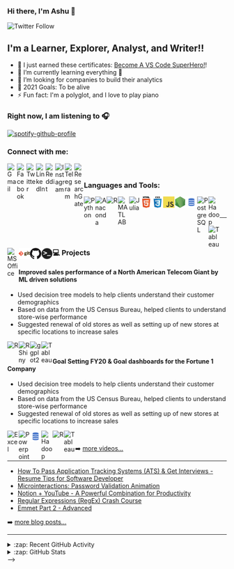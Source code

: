 <!--
**ashupk/ashupk** is a ✨ _special_ ✨ repository because its `README.md` (this file) appears on your GitHub profile.

Here are some ideas to get you started:

- 🔭 I’m currently working on ...
- 🌱 I’m currently learning ...
- 👯 I’m looking to collaborate on ...
- 🤔 I’m looking for help with ...
- 💬 Ask me about ...
- 📫 How to reach me: ...
- 😄 Pronouns: ...
- ⚡ Fun fact: ...
-->

### Hi there, I'm Ashu 👋

![Twitter Follow](https://img.shields.io/twitter/follow/AAAratedbond?style=social)


## I'm a Learner, Explorer, Analyst, and Writer!!

- 🔭 I just earned these certificates: [Become A VS Code SuperHero!][course]!
- 🌱 I’m currently learning everything 🤣
- 👯 I’m looking for companies to build their analytics
- 🥅 2021 Goals: To be alive 
- ⚡ Fun fact: I'm a polyglot, and I love to play piano

### Right now, I am listening to 🎧

[![spotify-github-profile](https://spotify-github-profile.vercel.app/api/view?uid=1s218sfgioxn4cn208h7xpk4h&cover_image=true&theme=novatorem)](https://www.last.fm/user/aaaratedbond)<!--(https://github.com/ashupk/spotify-github-profile)-->

<!-- [![goodreads-github-profile](https://goodreads-ashupk.vercel.app/api/book)](https://www.goodreads.com/user/show/49723887-ashu-prakash) -->

<!--
<h3 align="left">I am currently reading:</h3>
<a href="https://www.goodreads.com/user/show/49723887-ashu-prakash"><img src="https://goodreads-readme.vercel.app/api/book" alt="GoodReads reading" width="350" /></a>
-->


### Connect with me:

[<img align="left" alt="Gmail" width="22px" src="https://simpleicons.org/icons/gmail.svg" />](ashuprakash08[at]gmail[doc][com])
[<img align="left" alt="Facebook" width="22px" src="https://simpleicons.org/icons/facebook.svg" />](https://www.facebook.com/ashu.prakash.5/)
[<img align="left" alt="Twitter" width="22px" src="https://cdn.jsdelivr.net/npm/simple-icons@v3/icons/twitter.svg" />][twitter]
[<img align="left" alt="LinkedIn" width="22px" src="https://cdn.jsdelivr.net/npm/simple-icons@v3/icons/linkedin.svg" />][linkedin]
[<img align="left" alt="Reddit" width="22px" src="https://simpleicons.org/icons/reddit.svg" />](https://www.reddit.com/user/ashupk1)
[<img align="left" alt="Instagram" width="22px" src="https://cdn.jsdelivr.net/npm/simple-icons@v3/icons/instagram.svg" />][instagram]
[<img align="left" alt="Telegram" width="22px" src="https://simpleicons.org/icons/telegram.svg" />](https://t.me/aaaratedbond)
[<img align="left" alt="ResearchGate" width="22px" src="https://simpleicons.org/icons/researchgate.svg" />](https://www.researchgate.net/profile/Ashu-Prakash)

<br />

### Languages and Tools:

<img align="left" alt="Python" width="26px" src="https://upload.wikimedia.org/wikipedia/commons/thumb/c/c3/Python-logo-notext.svg/1024px-Python-logo-notext.svg.png" />
<img align="left" alt="Anaconda" width="26px" src="https://www.pngitem.com/pimgs/m/241-2413401_anaconda-python-icon-hd-png-download.png" />
<img align="left" alt="R" width="26px" src="https://img.favpng.com/24/16/20/programming-language-rstudio-icon-png-favpng-Wfu3CTpdWSph8JQhVrmPj2zCv.jpg" />
<img align="left" alt="MATLAB" width="26px" src="https://upload.wikimedia.org/wikipedia/commons/2/21/Matlab_Logo.png" />
<img align="left" alt="Julia" width="26px" src="https://upload.wikimedia.org/wikipedia/commons/thumb/6/69/Julia_prog_language.svg/768px-Julia_prog_language.svg.png" />
<img align="left" alt="HTML5" width="26px" src="https://raw.githubusercontent.com/github/explore/80688e429a7d4ef2fca1e82350fe8e3517d3494d/topics/html/html.png" />
<img align="left" alt="CSS3" width="26px" src="https://raw.githubusercontent.com/github/explore/80688e429a7d4ef2fca1e82350fe8e3517d3494d/topics/css/css.png" />
<img align="left" alt="JavaScript" width="26px" src="https://raw.githubusercontent.com/github/explore/80688e429a7d4ef2fca1e82350fe8e3517d3494d/topics/javascript/javascript.png" />
<img align="left" alt="Node.js" width="26px" src="https://raw.githubusercontent.com/github/explore/80688e429a7d4ef2fca1e82350fe8e3517d3494d/topics/nodejs/nodejs.png" />
<img align="left" alt="SQL" width="26px" src="https://raw.githubusercontent.com/github/explore/80688e429a7d4ef2fca1e82350fe8e3517d3494d/topics/sql/sql.png" />
<img align="left" alt="PostgreSQL" width="26px" src="https://cdn.iconscout.com/icon/free/png-256/postgresql-226047.png" />
<img align="left" alt="Hadoop" width="26px" src="https://cdn.iconscout.com/icon/free/png-512/hadoop-226007.png" />
<img align="left" alt="Tableau" width="26px" src="https://iconape.com/wp-content/png_logo_vector/tableau-software.png" />
<img align="left" alt="MS Office" width="26px" src="https://cdn.icon-icons.com/icons2/1156/PNG/512/1486565573-microsoft-office_81557.png" />
<img align="left" alt="Git" width="26px" src="https://raw.githubusercontent.com/github/explore/80688e429a7d4ef2fca1e82350fe8e3517d3494d/topics/git/git.png" />
<img align="left" alt="GitHub" width="26px" src="https://raw.githubusercontent.com/github/explore/78df643247d429f6cc873026c0622819ad797942/topics/github/github.png" />
<img align="left" alt="Terminal" width="26px" src="https://raw.githubusercontent.com/github/explore/80688e429a7d4ef2fca1e82350fe8e3517d3494d/topics/terminal/terminal.png" />

<br />
<br />

---

### 💻 Projects

#### Improved sales performance of a North American Telecom Giant by ML driven solutions
- Used decision tree models to help clients understand their customer demographics
- Based on data from the US Census Bureau, helped clients to understand store-wise performance
- Suggested renewal of old stores as well as setting up of new stores at specific locations to increase sales 
 <img align="left" alt="R" width="26px" src="https://www.rstudio.com/wp-content/uploads/2014/06/RStudio-Ball.png" />
 <img align="left" alt="RShiny" width="26px" src="https://blog.rstudio.com/2021/02/01/shiny-1-6-0/thumbnail.jpg" />
 <img align="left" alt="ggplot2" width="26px" src="https://ggplot2.tidyverse.org/logo.png" />
 <img align="left" alt="Tableau" width="26px" src="https://iconape.com/wp-content/png_logo_vector/tableau-software.png" /> <br />

#### Goal Setting FY20 & Goal dashboards for the Fortune 1 Company 
- Used decision tree models to help clients understand their customer demographics
- Based on data from the US Census Bureau, helped clients to understand store-wise performance
- Suggested renewal of old stores as well as setting up of new stores at specific locations to increase sales 
 <img align="left" alt="Excel" width="26px" src="https://www.pngfind.com/pngs/m/678-6786442_microsoft-excel-computer-icons-microsoft-office-clip-transparent.png" />
 <img align="left" alt="Powerpoint" width="26px" src="https://e7.pngegg.com/pngimages/742/145/png-clipart-powerpoint-logo-microsoft-powerpoint-computer-icons-ppt-presentation-microsoft-powerpoint-network-icon-angle-text.png" />
 <img align="left" alt="SQL" width="26px" src="https://raw.githubusercontent.com/github/explore/80688e429a7d4ef2fca1e82350fe8e3517d3494d/topics/sql/sql.png" />
 <img align="left" alt="Hadoop" width="26px" src="https://cdn.iconscout.com/icon/free/png-512/hadoop-226007.png" />
 <img align="left" alt="R" width="26px" src="https://www.rstudio.com/wp-content/uploads/2014/06/RStudio-Ball.png" />
 <img align="left" alt="Tableau" width="26px" src="https://iconape.com/wp-content/png_logo_vector/tableau-software.png" /> <br />


➡️ [more videos...](https://youtube.com/codestackr)

---
<!--
### 📕 Latest Blog Posts

<!-- BLOG-POST-LIST:START -->
- [How To Pass Application Tracking Systems (ATS) & Get Interviews - Resume Tips for Software Developer](https://dev.to/codestackr/how-to-pass-application-tracking-systems-ats-get-interviews-resume-tips-for-software-developer-4bmo)
- [Microinteractions: Password Validation Animation](https://dev.to/codestackr/microinteractions-password-validation-animation-5629)
- [Notion + YouTube - A Powerful Combination for Productivity](https://dev.to/codestackr/notion-youtube-a-powerful-combination-for-productivity-1def)
- [Regular Expressions (RegEx) Crash Course](https://dev.to/codestackr/regular-expressions-regex-crash-course-248n)
- [Emmet Part 2 - Advanced](https://dev.to/codestackr/emmet-part-2-advanced-4c65)
<!-- BLOG-POST-LIST:END -->

➡️ [more blog posts...](https://codestackr.com)

---

<details>
  <summary>:zap: Recent GitHub Activity</summary>
  
<!--START_SECTION:activity-->
1. 🗣 Commented on [#1](https://github.com/codeSTACKr/portfolio-sass/issues/1) in [codeSTACKr/portfolio-sass](https://github.com/codeSTACKr/portfolio-sass)
2. 🎉 Merged PR [#1](https://github.com/codeSTACKr/portfolio-sass/pull/1) in [codeSTACKr/portfolio-sass](https://github.com/codeSTACKr/portfolio-sass)
3. 🗣 Commented on [#10](https://github.com/codeSTACKr/codestackr-vscode-theme/issues/10) in [codeSTACKr/codestackr-vscode-theme](https://github.com/codeSTACKr/codestackr-vscode-theme)
4. 🗣 Commented on [#11](https://github.com/codeSTACKr/codestackr-vscode-theme/issues/11) in [codeSTACKr/codestackr-vscode-theme](https://github.com/codeSTACKr/codestackr-vscode-theme)
5. ❌ Closed PR [#1](https://github.com/codeSTACKr/spotify-now-playing/pull/1) in [codeSTACKr/spotify-now-playing](https://github.com/codeSTACKr/spotify-now-playing)
<!--END_SECTION:activity-->

</details>

<details>
  <summary>:zap: GitHub Stats</summary>

  <img align="left" alt="codeSTACKr's GitHub Stats" src="https://github-readme-stats.codestackr.vercel.app/api?username=codeSTACKr&show_icons=true&hide_border=true" />

</details> -->

[website]: https://ashupk.github.io
[course]: http://vsCodeHero.com
[twitter]: https://twitter.com/AAAratedbond
[youtube]: https://youtube.com/codeSTACKr
[instagram]: https://instagram.com/ashu.prakash.5
[linkedin]: https://www.linkedin.com/in/ashu-prakash-146615b0/
[webdevplaylist]: https://www.youtube.com/playlist?list=PLkwxH9e_vrAJ0WbEsFA9W3I1W-g_BTsbt
[jsplaylist]: https://www.youtube.com/playlist?list=PLkwxH9e_vrALRJKu7wfXby3MKeflhTu6B
[cssplaylist]: https://www.youtube.com/playlist?list=PLkwxH9e_vrALSdvZuEh6gqQdmDoDIoqz4
[reactplaylist]: https://www.youtube.com/playlist?list=PLkwxH9e_vrAK4TdffpxKY3QGyHCpxFcQ0
